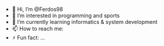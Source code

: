 - 👋 Hi, I’m @Ferdos98
- 👀 I’m interested in programming and sports
- 🌱 I’m currently learning informatics & system development
- 📫 How to reach me:
- ⚡ Fun fact: ...

<!---
Ferdos98/Ferdos98 is a ✨ special ✨ repository because its `README.md` (this file) appears on your GitHub profile.
You can click the Preview link to take a look at your changes.
--->
